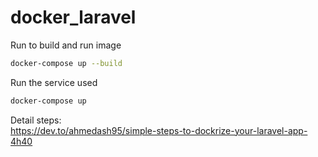 # docker_laravel

Run to build and run image  
```bash
docker-compose up --build 
```
  
Run the service used  
```bash
docker-compose up
``` 

Detail steps:   
https://dev.to/ahmedash95/simple-steps-to-dockrize-your-laravel-app-4h40
